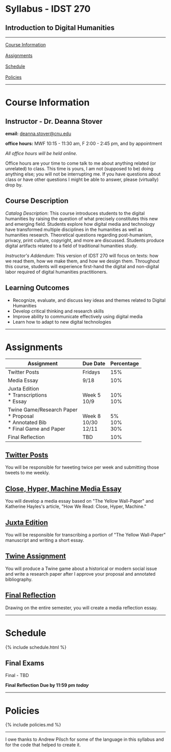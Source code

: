 # Syllabus - IDST 270

## Introduction to Digital Humanities

_____

[Course Information](#course-information) <br /> <br />
[Assignments](#assignments) <br /><br />
[Schedule](#schedule) <br /> <br />
[Policies](#policies)

_____

# Course Information

## Instructor - Dr. Deanna Stover

  **email:** deanna.stover@cnu.edu 

  **office hours:** MWF 10:15 - 11:30 am, F 2:00 - 2:45 pm, and by appointment
  
   *All office hours will be held online.*
   
   Office hours are your time to come talk to me about anything related (or unrelated) to class. This time is yours, I am not (supposed to be) doing anything else; you will not be interrupting me. If you have questions about class or have other questions I might be able to answer, please (virtually) drop by.
   

## Course Description

*Catalog Description*: This course introduces students to the digital humanities by raising the question of what precisely constitutes this new and emerging field. Students explore how digital media and technology have transformed multiple disciplines in the humanities as well as humanities research. Theoretical questions regarding post-humanism, privacy, print culture, copyright, and more are discussed. Students produce digital artifacts related to a field of traditional humanities study.

*Instructor's Addendum*: This version of IDST 270 will focus on texts: how we read them, how we make them, and how we design them. Throughout this course, students will experience first-hand the digital and non-digital labor required of digital humanities practitioners.

## Learning Outcomes

* Recognize, evaluate, and discuss key ideas and themes related to Digital Humanities
* Develop critical thinking and research skills
* Improve ability to communicate effectively using digital media
* Learn how to adapt to new digital technologies 

_____

# Assignments

Assignment | Due Date | Percentage
------------ | ------------- | -------------
Twitter Posts | Fridays | 15%
Media Essay | 9/18 | 10%
Juxta Edition <br /> * Transcriptions <br /> * Essay | <br /> Week 5 <br /> 10/9 | <br /> 10% <br /> 10%
Twine Game/Research Paper <br /> * Proposal <br /> * Annotated Bib <br /> * Final Game and Paper | <br /> Week 8 <br /> 10/30 <br /> 12/11 | <br /> 5% <br /> 10% <br /> 30%
Final Reflection | TBD | 10%

## [Twitter Posts](https://deanna-stover.github.io/coursesCNU/2020/idst270fall2020/twitter)

You will be responsible for tweeting twice per week and submitting those tweets to me weekly. 

## [Close, Hyper, Machine Media Essay](https://deanna-stover.github.io/coursesCNU/2020/idst270fall2020/media-essay)

You will develop a media essay based on "The Yellow Wall-Paper" and Katherine Hayles's article, "How We Read: Close, Hyper, Machine."

## [Juxta Edition](https://deanna-stover.github.io/coursesCNU/2020/idst270fall2020/juxta)

You will be responsible for transcribing a portion of "The Yellow Wall-Paper" manuscript and writing a short essay.

## [Twine Assignment](https://deanna-stover.github.io/coursesCNU/2020/idst270fall2020/twine)

You will produce a Twine game about a historical or modern social issue and write a research paper after I approve your proposal and annotated bibliography. 

## [Final Reflection](https://deanna-stover.github.io/coursesCNU/2020/idst270fall2020/final-reflection)

Drawing on the entire semester, you will create a media reflection essay.

_____

# Schedule

{% include schedule.html %}

## Final Exams

Final - TBD

**Final Reflection Due by 11:59 pm *today***

_____

# Policies

{% include policies.md %}

_____

I owe thanks to Andrew Pilsch for some of the language in this syllabus and for the code that helped to create it. 
